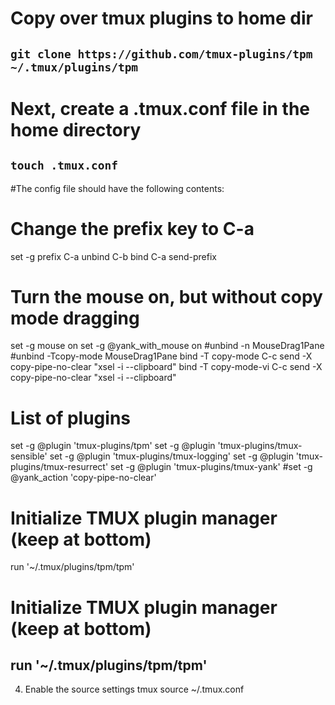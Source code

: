 # Copy over tmux plugins to home dir

`git clone https://github.com/tmux-plugins/tpm ~/.tmux/plugins/tpm`
---
# Next, create a .tmux.conf file in the home directory

`touch .tmux.conf`
---
#The config file should have the following contents:
# Change the prefix key to C-a
set -g prefix C-a
unbind C-b
bind C-a send-prefix

# Turn the mouse on, but without copy mode dragging
set -g mouse on
set -g @yank_with_mouse on
#unbind -n MouseDrag1Pane
#unbind -Tcopy-mode MouseDrag1Pane
bind -T copy-mode    C-c send -X copy-pipe-no-clear "xsel -i --clipboard"
bind -T copy-mode-vi C-c send -X copy-pipe-no-clear "xsel -i --clipboard"


# List of plugins

set -g @plugin 'tmux-plugins/tpm'
set -g @plugin 'tmux-plugins/tmux-sensible'
set -g @plugin 'tmux-plugins/tmux-logging'
set -g @plugin 'tmux-plugins/tmux-resurrect'
set -g @plugin 'tmux-plugins/tmux-yank'
#set -g @yank_action 'copy-pipe-no-clear'

# Initialize TMUX plugin manager (keep at bottom)
run '~/.tmux/plugins/tpm/tpm'

# Initialize TMUX plugin manager (keep at bottom)
run '~/.tmux/plugins/tpm/tpm'
---
4. Enable the source settings
tmux source ~/.tmux.conf
